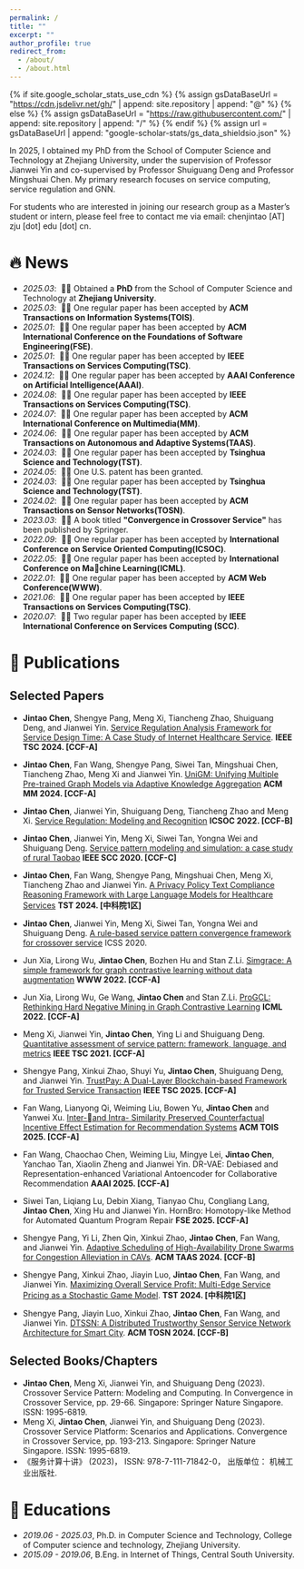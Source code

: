 ```yaml
---
permalink: /
title: ""
excerpt: ""
author_profile: true
redirect_from: 
  - /about/
  - /about.html
---
```


{% if site.google_scholar_stats_use_cdn %}
{% assign gsDataBaseUrl = "https://cdn.jsdelivr.net/gh/" | append: site.repository | append: "@" %}
{% else %}
{% assign gsDataBaseUrl = "https://raw.githubusercontent.com/" | append: site.repository | append: "/" %}
{% endif %}
{% assign url = gsDataBaseUrl | append: "google-scholar-stats/gs_data_shieldsio.json" %}

<span class='anchor' id='about-me'></span>

In 2025, I obtained my PhD from the School of Computer Science and Technology at Zhejiang University, under the supervision of Professor Jianwei Yin and co-supervised by Professor Shuiguang Deng and Professor Mingshuai Chen. My primary research focuses on service computing, service regulation and GNN.

For students who are interested in joining our research group as a Master’s student or intern, please feel free to contact me via email: chenjintao \[AT\]  zju [dot] edu [dot] cn.

<span class='anchor' id='news'></span>

# 🔥 News
- *2025.03*: &nbsp;🎉🎉 Obtained a **PhD** from the School of Computer Science and Technology at **Zhejiang University**.
- *2025.03*: &nbsp;🎉🎉 One regular paper has been accepted by **ACM Transactions on Information Systems(TOIS)**.
- *2025.01*: &nbsp;🎉🎉 One regular paper has been accepted by **ACM International Conference on the Foundations of Software Engineering(FSE)**.
- *2025.01*: &nbsp;🎉🎉 One regular paper has been accepted by **IEEE Transactions on Services Computing(TSC)**.
- *2024.12*: &nbsp;🎉🎉 One regular paper has been accepted by **AAAI Conference on Artificial Intelligence(AAAI)**.
- *2024.08*: &nbsp;🎉🎉 One regular paper has been accepted by **IEEE Transactions on Services Computing(TSC)**.
- *2024.07*: &nbsp;🎉🎉 One regular paper has been accepted by **ACM International Conference on Multimedia(MM)**.
- *2024.06*: &nbsp;🎉🎉 One regular paper has been accepted by **ACM Transactions on Autonomous and Adaptive Systems(TAAS)**.
- *2024.03*: &nbsp;🎉🎉 One regular paper has been accepted by **Tsinghua Science and Technology(TST)**.
- *2024.05*: &nbsp;🎉🎉 One U.S. patent has been granted.
- *2024.03*: &nbsp;🎉🎉 One regular paper has been accepted by **Tsinghua Science and Technology(TST)**.
- *2024.02*: &nbsp;🎉🎉 One regular paper has been accepted by **ACM Transactions on Sensor Networks(TOSN)**.
- *2023.03*: &nbsp;🎉🎉 A book titled **"Convergence in Crossover Service"** has been published by Springer.
- *2022.09*: &nbsp;🎉🎉 One regular paper has been accepted by **International Conference on Service Oriented Computing(ICSOC)**.
- *2022.05*: &nbsp;🎉🎉 One regular paper has been accepted by **International Conference on Machine Learning(ICML)**.
- *2022.01*: &nbsp;🎉🎉 One regular paper has been accepted by **ACM Web Conference(WWW)**.
- *2021.06*: &nbsp;🎉🎉 One regular paper has been accepted by **IEEE Transactions on Services Computing(TSC)**.
- *2020.07*: &nbsp;🎉🎉 Two regular paper has been accepted by **IEEE International Conference on Services Computing (SCC)**.

<span class='anchor' id='publications'></span>

# 📝 Publications 

## Selected Papers

- **Jintao Chen**, Shengye Pang, Meng Xi, Tiancheng Zhao, Shuiguang Deng, and Jianwei Yin. [Service Regulation Analysis Framework for Service Design Time: A Case Study of Internet Healthcare Service](https://ieeexplore.ieee.org/abstract/document/10660508). **IEEE TSC 2024. \[CCF-A\]**

- **Jintao Chen**, Fan Wang, Shengye Pang, Siwei Tan, Mingshuai Chen, Tiancheng Zhao, Meng Xi and Jianwei Yin. [UniGM: Unifying Multiple Pre-trained Graph Models via Adaptive Knowledge Aggregation](https://dl.acm.org/doi/10.1145/3664647.3681018) **ACM MM 2024. \[CCF-A\]**

- **Jintao Chen**, Jianwei Yin, Shuiguang Deng, Tiancheng Zhao and Meng Xi. [Service Regulation: Modeling and Recognition](https://link.springer.com/chapter/10.1007/978-3-031-20984-0_6) **ICSOC 2022. \[CCF-B\]**

- **Jintao Chen**, Jianwei Yin, Meng Xi, Siwei Tan, Yongna Wei and Shuiguang Deng. [Service pattern modeling and simulation: a case study of rural Taobao](https://ieeexplore.ieee.org/document/9284607) **IEEE SCC 2020. \[CCF-C\]**

- **Jintao Chen**, Fan Wang, Shengye Pang, Mingshuai Chen, Meng Xi, Tiancheng Zhao and Jianwei Yin. [A Privacy Policy Text Compliance Reasoning Framework with Large Language Models for Healthcare Services](https://fiction-zju.github.io/papers/TST2024.pdf) **TST 2024. \[中科院1区\]**

- **Jintao Chen**, Jianwei Yin, Meng Xi, Siwei Tan, Yongna Wei and Shuiguang Deng. [A rule-based service pattern convergence framework for crossover service](https://ieeexplore.ieee.org/abstract/document/9283708) ICSS 2020.

- Jun Xia, Lirong Wu, **Jintao Chen**, Bozhen Hu and Stan Z.Li. [Simgrace: A simple framework for graph contrastive learning without data augmentation](https://dl.acm.org/doi/10.1145/3485447.3512156) **WWW 2022. \[CCF-A\]**

- Jun Xia, Lirong Wu, Ge Wang, **Jintao Chen** and Stan Z.Li. [ProGCL: Rethinking Hard Negative Mining in Graph Contrastive Learning](https://proceedings.mlr.press/v162/xia22b/xia22b.pdf) **ICML 2022. \[CCF-A\]**

- Meng Xi, Jianwei Yin, **Jintao Chen**, Ying Li and Shuiguang Deng. [Quantitative assessment of service pattern: framework, language, and metrics](https://ieeexplore.ieee.org/document/9462522)  **IEEE TSC 2021. \[CCF-A\]**

- Shengye Pang, Xinkui Zhao, Shuyi Yu, **Jintao Chen**, Shuiguang Deng, and Jianwei Yin. [TrustPay: A Dual-Layer Blockchain-based Framework for Trusted Service Transaction](https://www.computer.org/csdl/journal/sc/5555/01/10857412/23VC6bSMjQs) **IEEE TSC 2025. \[CCF-A\]**

- Fan Wang, Lianyong Qi, Weiming Liu, Bowen Yu, **Jintao Chen** and Yanwei Xu. [Inter-and Intra- Similarity Preserved Counterfactual Incentive Effect Estimation for Recommendation Systems](https://dl.acm.org/doi/10.1145/3722104) **ACM TOIS 2025. \[CCF-A\]**

- Fan Wang, Chaochao Chen, Weiming Liu, Mingye Lei, **Jintao Chen**, Yanchao Tan, Xiaolin Zheng and Jianwei Yin. DR-VAE: Debiased and Representation-enhanced Variational Antoencoder for Collaborative Recommendation **AAAI 2025. \[CCF-A\]**

- Siwei Tan, Liqiang Lu, Debin Xiang, Tianyao Chu, Congliang Lang, **Jintao Chen**, Xing Hu and Jianwei Yin. HornBro: Homotopy-like Method for Automated Quantum Program Repair **FSE 2025. \[CCF-A\]**

- Shengye Pang, Yi Li, Zhen Qin, Xinkui Zhao, **Jintao Chen**, Fan Wang, and Jianwei Yin. [Adaptive Scheduling of High-Availability Drone Swarms for Congestion Alleviation in CAVs](https://dl.acm.org/doi/abs/10.1145/3673905). **ACM TAAS 2024. \[CCF-B\]**

- Shengye Pang, Xinkui Zhao, Jiayin Luo, **Jintao Chen**, Fan Wang, and Jianwei Yin. [Maximizing Overall Service Profit: Multi-Edge Service Pricing as a Stochastic Game Model](https://ieeexplore.ieee.org/document/10566008?denied=). **TST 2024. \[中科院1区\]**

- Shengye Pang, Jiayin Luo, Xinkui Zhao, **Jintao Chen**, Fan Wang, and Jianwei Yin. [DTSSN: A Distributed Trustworthy Sensor Service Network Architecture for Smart City](https://dl.acm.org/doi/abs/10.1145/3649893). **ACM TOSN 2024. \[CCF-B\]**

## Selected Books/Chapters

- **Jintao Chen**, Meng Xi, Jianwei Yin, and Shuiguang Deng (2023). Crossover Service Pattern: Modeling and Computing. In Convergence in Crossover Service, pp. 29-66. Singapore: Springer Nature Singapore. ISSN: 1995-6819.
- Meng Xi, **Jintao Chen**, Jianwei Yin, and Shuiguang Deng (2023). Crossover Service Platform: Scenarios and Applications. Convergence in Crossover Service, pp. 193-213. Singapore: Springer Nature Singapore. ISSN: 1995-6819.
- 《服务计算十讲》 (2023)， ISSN: 978-7-111-71842-0， 出版单位： 机械工业出版社.


<span class='anchor' id='educations'></span>

# 📖 Educations
- *2019.06 - 2025.03*, Ph.D. in Computer Science and Technology, College of Computer science and technology, Zhejiang University. 
- *2015.09 - 2019.06*, B.Eng. in Internet of Things, Central South University. 


